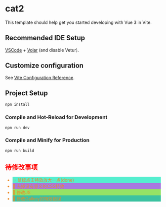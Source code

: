 # cat2

This template should help get you started developing with Vue 3 in Vite.

## Recommended IDE Setup

[VSCode](https://code.visualstudio.com/) + [Volar](https://marketplace.visualstudio.com/items?itemName=Vue.volar) (and disable Vetur).

## Customize configuration

See [Vite Configuration Reference](https://vite.dev/config/).

## Project Setup

```sh
npm install
```

### Compile and Hot-Reload for Development

```sh
npm run dev
```

### Compile and Minify for Production

```sh
npm run build
```


## <span style="color:red">待修改事项</span>
<div>
<ul>
    <li style="color:rgb(236, 137, 39); background-color: rgb(85, 238, 207)">✨ 鼠标点击特效放大一点(done)</li>
    <li style="color:rgb(236, 137, 39);  background-color: rgb(167, 121, 223)">🧹 去掉没有意义的CSS特效</li>
    <li style="color:rgb(236, 137, 39); background-color: rgb(149, 226, 101)">🔧 修改JS</li>
    <li style="color:rgb(236, 137, 39); background-color: rgb(60, 194, 160)">🔧 修改Gallery的特效错误</li>
</ul>
</div>
<style>
    li {
        transition: all 0.3s ease;
    }
    li:hover {
        font-size: 15px;
        font-weight: bold;
    }
</style>